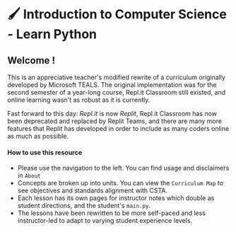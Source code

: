 # 🖌 Introduction to Computer Science - Learn Python

## Welcome !

This is an appreciative teacher's modified rewrite of a curriculum originally developed by Microsoft TEALS. The original implementation was for the second semester of a year-long course, Repl.it Classroom still existed, and online learning wasn't as robust as it is currently.

Fast forward to this day: _Repl.it_ is now _Replit_, Repl.it Classroom has now been deprecated and replaced by Replit Teams, and there are many more features that Replit has developed in order to include as many coders online as much as possible.

#### How to use this resource

* Please use the navigation to the left. You can find usage and disclaimers in `About`
* Concepts are broken up into units. You can view the `Curriculum Map` to see objectives and standards alignment with CSTA.
* Each lesson has its own pages for instructor notes which double as student directions, and the student's `main.py`.
* The lessons have been rewritten to be more self-paced and less instructor-led to adapt to varying student experience levels.

